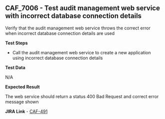 ## CAF_7006 - Test audit management web service with incorrect database connection details ##

Verify that the audit management web service throws the correct error when incorrect database connection details are used

**Test Steps**

- Call the audit management web service to create a new application using incorrect database connection details

**Test Data**

N/A

**Expected Result**

The web service should return a status 400 Bad Request and correct error message shown

**JIRA Link** - [CAF-491](https://jira.autonomy.com/browse/CAF-491)
